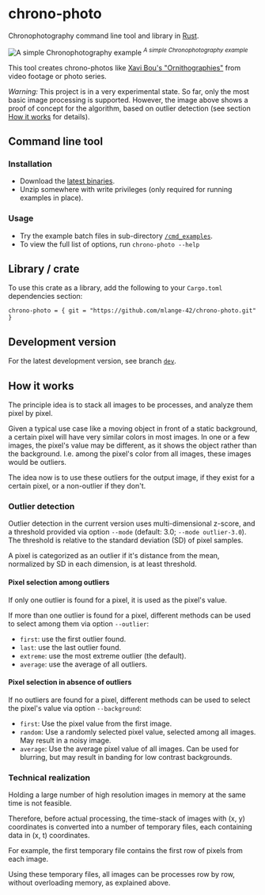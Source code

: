 # chrono-photo

Chronophotography command line tool and library in [Rust](https://www.rust-lang.org/).

![A simple Chronophotography example](https://user-images.githubusercontent.com/44003176/77975353-236da480-72fa-11ea-9ff9-5c110895fe5d.jpg)
<sup>_A simple Chronophotography example_</sup>

This tool creates chrono-photos like 
[Xavi Bou's "Ornithographies"](http://www.xavibou.com/) 
from video footage or photo series.

_Warning:_ This project is in a very experimental state.
So far, only the most basic image processing is supported. 
However, the image above shows a proof of concept for the algorithm,
based on outlier detection (see section [How it works](#how-it-works) for details). 

## Command line tool

### Installation

* Download the [latest binaries](https://github.com/mlange-42/chrono-photo/releases).
* Unzip somewhere with write privileges (only required for running examples in place).

### Usage

* Try the example batch files in sub-directory [`/cmd_examples`](/cmd_examples).
* To view the full list of options, run `chrono-photo --help`

## Library / crate

To use this crate as a library, add the following to your `Cargo.toml` dependencies section:
```
chrono-photo = { git = "https://github.com/mlange-42/chrono-photo.git" }
```

## Development version

For the latest development version, see branch [`dev`](https://github.com/mlange-42/chrono-photo/tree/dev).

## How it works

The principle idea is to stack all images to be processes, and analyze them pixel by pixel.

Given a typical use case like a moving object in front of a static background, 
a certain pixel will have very similar colors in most images. 
In one or a few images, the pixel's value may be different, as it shows the object rather than the background.
I.e. among the pixel's color from all images, these images would be outliers.

The idea now is to use these outliers for the output image, if they exist for a certain pixel, 
or a non-outlier if they don't.

### Outlier detection

Outlier detection in the current version uses multi-dimensional z-score,
and a threshold provided via option `--mode` (default: 3.0; `--mode outlier-3.0`). 
The threshold is relative to the standard deviation (SD) of pixel samples.

A pixel is categorized as an outlier if it's distance from the mean, normalized by SD in each dimension, is at least threshold.

#### Pixel selection among outliers

If only one outlier is found for a pixel, it is used as the pixel's value.

If more than one outlier is found for a pixel, different methods can be used to select among them via option `--outlier`:
* `first`: use the first outlier found.
* `last`: use the last outlier found.
* `extreme`: use the most extreme outlier (the default).
* `average`: use the average of all outliers.

#### Pixel selection in absence of outliers

If no outliers are found for a pixel, different methods can be used to select the pixel's value via option `--background`:
* `first`: Use the pixel value from the first image.
* `random`: Use a randomly selected pixel value, selected among all images. May result in a noisy image.
* `average`: Use the average pixel value of all images. Can be used for blurring, but may result in banding for low contrast backgrounds.

### Technical realization

Holding a large number of high resolution images in memory at the same time is not feasible. 

Therefore, before actual processing, the time-stack of images with (x, y) coordinates
is converted into a number of temporary files, each containing data in (x, t) coordinates.

For example, the first temporary file contains the first row of pixels from each image.

Using these temporary files, all images can be processes row by row, without overloading memory, as explained above.